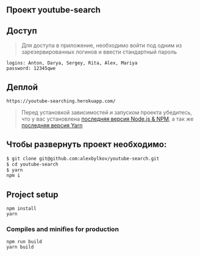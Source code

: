 
## Проект youtube-search

## Доступ

> Для доступа в приложение, необходимо войти под одним из зарезервированных логинов и ввести стандартный пароль

```
logins: Anton, Darya, Sergey, Rita, Alex, Mariya
password: 12345qwe
```

## Деплой

```
https://youtube-searching.herokuapp.com/
```






> Перед установкой зависимостей и запуском проекта убедитесь, что у вас установлена [последняя версия Node.js & NPM](https://nodejs.org/en/download/current/), а так же 
[последняя версия Yarn](https://yarnpkg.com/ru/docs/install)

##  Чтобы развернуть проект необходимо:
```sh
$ git clone git@github.com:alexbylkov/youtube-search.git 
$ cd youtube-search
$ yarn
npm i
```

## Project setup
```
npm install
yarn
```

### Compiles and minifies for production
```
npm run build
yarn build
```

